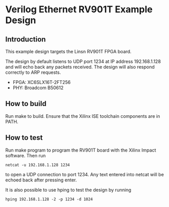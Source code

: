 # Verilog Ethernet RV901T Example Design

## Introduction

This example design targets the Linsn RV901T FPGA board.

The design by default listens to UDP port 1234 at IP address 192.168.1.128 and
will echo back any packets received.  The design will also respond correctly
to ARP requests.  

*  FPGA: XC6SLX16T-2FT256
*  PHY: Broadcom B50612

## How to build

Run make to build.  Ensure that the Xilinx ISE toolchain components are
in PATH.  

## How to test

Run make program to program the RV901T board with the Xilinx Impact software.
Then run

    netcat -u 192.168.1.128 1234

to open a UDP connection to port 1234.  Any text entered into netcat will be
echoed back after pressing enter.

It is also possible to use hping to test the design by running

    hping 192.168.1.128 -2 -p 1234 -d 1024
